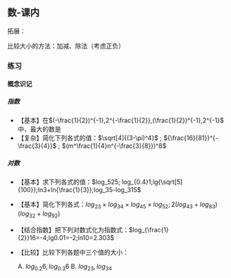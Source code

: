 ## 数-课内

拓展：

比较大小的方法：加减、除法（考虑正负）

### 练习

#### 概念识记

##### 指数

- 【基本】在$(-\frac{1}{2})^{-1},2^{-\frac{1}{2}},(\frac{1}{2})^{-1},2^{-1}$ 中，最大的数是
- 【复杂】简化下列各式的值：$\sqrt[4]{(3-\pi)^4}$ ; ${\frac{16}{81}}^{-\frac{3}{4}}$ ; $(m^\frac{1}{4}n^{-\frac{3}{8}})^8$

##### 对数

- 【基本】求下列各式的值：$log_525; log_{0.4}1;lg{\sqrt[5]{100}};ln3+ln{\frac{1}{3}};log_35-log_315$

- 【基本】简化下列各式：$log_23\times log_34\times log_45\times log_52;2(log_43+log_83)(log_32+log_92)$ 

- 【结合指数】把下列对数式化为指数式：$log_{\frac{1}{2}}16=-4;lg0.01=-2;ln10=2.303$

- 【比较】比较下列各题中三个值的大小：

    A. $log_{0.2}6,log_{0.3}6$    B. $log_23,log_34$

